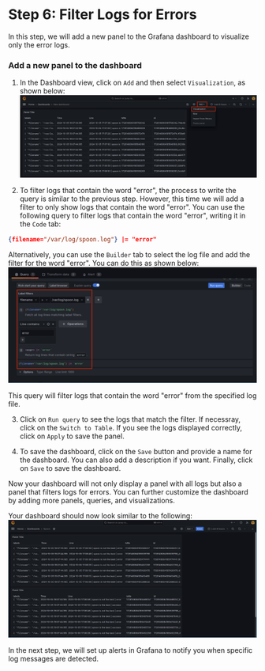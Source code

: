 # Step 6: Filter Logs for Errors

In this step, we will add a new panel to the Grafana dashboard to visualize only the error logs. 

### Add a new panel to the dashboard

1. In the Dashboard view, click on `Add` and then select `Visualization`, as shown below:
   ![](../assets/add-new-visualization.png)

2. To filter logs that contain the word "error", the process to write the query is similar to the previous step. However, this time we will add a filter to only show logs that contain the word "error". You can use the following query to filter logs that contain the word "error", writing it in the `Code` tab:
```json
{filename="/var/log/spoon.log"} |= "error"
```

Alternatively, you can use the `Builder` tab to select the log file and add the filter for the word "error". You can do this as shown below:
   ![](../assets/query-builder-error.png)

This query will filter logs that contain the word "error" from the specified log file.

3. Click on `Run query` to see the logs that match the filter. If necessray, click on the `Switch to Table`. If you see the logs displayed correctly, click on `Apply` to save the panel.

4. To save the dashboard, click on the `Save` button and provide a name for the dashboard. You can also add a description if you want. Finally, click on `Save` to save the dashboard.

Now your dashboard will not only display a panel with all logs but also a panel that filters logs for errors. You can further customize the dashboard by adding more panels, queries, and visualizations. 

Your dashboard should now look similar to the following:
   ![](../assets/dashboard-tables.png)

In the next step, we will set up alerts in Grafana to notify you when specific log messages are detected.
